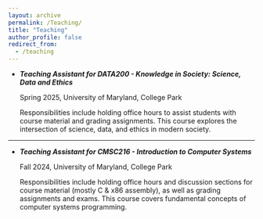 ```yaml
---
layout: archive
permalink: /Teaching/
title: "Teaching"
author_profile: false
redirect_from: 
  - /teaching
---
```


* _**Teaching Assistant for DATA200 - Knowledge in Society: Science, Data and Ethics**_ 
    
    Spring 2025, University of Maryland, College Park  

    Responsibilities include holding office hours to assist students with course material and grading assignments. This course explores the intersection of science, data, and ethics in modern society.

---

* _**Teaching Assistant for CMSC216 - Introduction to Computer Systems**_ 

    Fall 2024, University of Maryland, College Park  

    Responsibilities include holding office hours and discussion sections for course material (mostly C & x86 assembly), as well as grading assignments and exams. This course covers fundamental concepts of computer systems programming.
